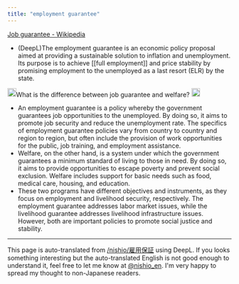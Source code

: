 ```yaml
---
title: "employment guarantee"
---
```


[Job guarantee - Wikipedia](https://en.wikipedia.org/wiki/Job_guarantee)
- (DeepL)The employment guarantee is an economic policy proposal aimed at providing a sustainable solution to inflation and unemployment. Its purpose is to achieve [[full employment]] and price stability by promising employment to the unemployed as a last resort (ELR) by the state.

<img src='https://scrapbox.io/api/pages/nishio-en/nishio/icon' alt='nishio.icon' height="19.5"/>What is the difference between job guarantee and welfare?
<img src='https://scrapbox.io/api/pages/nishio-en/gpt/icon' alt='gpt.icon' height="19.5"/>
- An employment guarantee is a policy whereby the government guarantees job opportunities to the unemployed. By doing so, it aims to promote job security and reduce the unemployment rate. The specifics of employment guarantee policies vary from country to country and region to region, but often include the provision of work opportunities for the public, job training, and employment assistance.
- Welfare, on the other hand, is a system under which the government guarantees a minimum standard of living to those in need. By doing so, it aims to provide opportunities to escape poverty and prevent social exclusion. Welfare includes support for basic needs such as food, medical care, housing, and education.
- These two programs have different objectives and instruments, as they focus on employment and livelihood security, respectively. The employment guarantee addresses labor market issues, while the livelihood guarantee addresses livelihood infrastructure issues. However, both are important policies to promote social justice and stability.
---
This page is auto-translated from [/nishio/雇用保証](https://scrapbox.io/nishio/雇用保証) using DeepL. If you looks something interesting but the auto-translated English is not good enough to understand it, feel free to let me know at [@nishio_en](https://twitter.com/nishio_en). I'm very happy to spread my thought to non-Japanese readers.